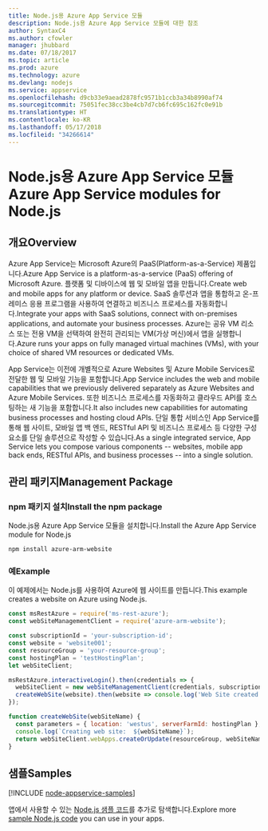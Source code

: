 ```yaml
---
title: Node.js용 Azure App Service 모듈
description: Node.js용 Azure App Service 모듈에 대한 참조
author: SyntaxC4
ms.author: cfowler
manager: jhubbard
ms.date: 07/18/2017
ms.topic: article
ms.prod: azure
ms.technology: azure
ms.devlang: nodejs
ms.service: appservice
ms.openlocfilehash: d9cb33e9aead2878fc9571b1ccb3a34b8990af74
ms.sourcegitcommit: 75051fec38cc3be4cb7d7cb6fc695c162fc0e91b
ms.translationtype: HT
ms.contentlocale: ko-KR
ms.lasthandoff: 05/17/2018
ms.locfileid: "34266614"
---
```

# <a name="azure-app-service-modules-for-nodejs"></a><span data-ttu-id="cf290-103">Node.js용 Azure App Service 모듈</span><span class="sxs-lookup"><span data-stu-id="cf290-103">Azure App Service modules for Node.js</span></span>

## <a name="overview"></a><span data-ttu-id="cf290-104">개요</span><span class="sxs-lookup"><span data-stu-id="cf290-104">Overview</span></span>

<span data-ttu-id="cf290-105">Azure App Service는 Microsoft Azure의 PaaS(Platform-as-a-Service) 제품입니다.</span><span class="sxs-lookup"><span data-stu-id="cf290-105">Azure App Service is a platform-as-a-service (PaaS) offering of Microsoft Azure.</span></span> <span data-ttu-id="cf290-106">플랫폼 및 디바이스에 웹 및 모바일 앱을 만듭니다.</span><span class="sxs-lookup"><span data-stu-id="cf290-106">Create web and mobile apps for any platform or device.</span></span> <span data-ttu-id="cf290-107">SaaS 솔루션과 앱을 통합하고 온-프레미스 응용 프로그램을 사용하여 연결하고 비즈니스 프로세스를 자동화합니다.</span><span class="sxs-lookup"><span data-stu-id="cf290-107">Integrate your apps with SaaS solutions, connect with on-premises applications, and automate your business processes.</span></span> <span data-ttu-id="cf290-108">Azure는 공유 VM 리소스 또는 전용 VM을 선택하여 완전히 관리되는 VM(가상 머신)에서 앱을 실행합니다.</span><span class="sxs-lookup"><span data-stu-id="cf290-108">Azure runs your apps on fully managed virtual machines (VMs), with your choice of shared VM resources or dedicated VMs.</span></span>

<span data-ttu-id="cf290-109">App Service는 이전에 개별적으로 Azure Websites 및 Azure Mobile Services로 전달한 웹 및 모바일 기능을 포함합니다.</span><span class="sxs-lookup"><span data-stu-id="cf290-109">App Service includes the web and mobile capabilities that we previously delivered separately as Azure Websites and Azure Mobile Services.</span></span> <span data-ttu-id="cf290-110">또한 비즈니스 프로세스를 자동화하고 클라우드 API를 호스팅하는 새 기능을 포함합니다.</span><span class="sxs-lookup"><span data-stu-id="cf290-110">It also includes new capabilities for automating business processes and hosting cloud APIs.</span></span> <span data-ttu-id="cf290-111">단일 통합 서비스인 App Service를 통해 웹 사이트, 모바일 앱 백 엔드, RESTful API 및 비즈니스 프로세스 등 다양한 구성 요소를 단일 솔루션으로 작성할 수 있습니다.</span><span class="sxs-lookup"><span data-stu-id="cf290-111">As a single integrated service, App Service lets you compose various components -- websites, mobile app back ends, RESTful APIs, and business processes -- into a single solution.</span></span>

## <a name="management-package"></a><span data-ttu-id="cf290-112">관리 패키지</span><span class="sxs-lookup"><span data-stu-id="cf290-112">Management Package</span></span>

### <a name="install-the-npm-package"></a><span data-ttu-id="cf290-113">npm 패키지 설치</span><span class="sxs-lookup"><span data-stu-id="cf290-113">Install the npm package</span></span>

<span data-ttu-id="cf290-114">Node.js용 Azure App Service 모듈을 설치합니다.</span><span class="sxs-lookup"><span data-stu-id="cf290-114">Install the Azure App Service module for Node.js</span></span>

```bash
npm install azure-arm-website
```

### <a name="example"></a><span data-ttu-id="cf290-115">예</span><span class="sxs-lookup"><span data-stu-id="cf290-115">Example</span></span>

<span data-ttu-id="cf290-116">이 예제에서는 Node.js를 사용하여 Azure에 웹 사이트를 만듭니다.</span><span class="sxs-lookup"><span data-stu-id="cf290-116">This example creates a website on Azure using Node.js.</span></span>

```javascript
const msRestAzure = require('ms-rest-azure');
const webSiteManagementClient = require('azure-arm-website');

const subscriptionId = 'your-subscription-id';
const website = 'website001';
const resourceGroup = 'your-resource-group';
const hostingPlan = 'testHostingPlan';
let webSiteClient;

msRestAzure.interactiveLogin().then(credentials => {
  webSiteClient = new webSiteManagementClient(credentials, subscriptionId);
  createWebSite(website).then(website => console.log('Web Site created successfully', website));
});

function createWebSite(webSiteName) {
  const parameters = { location: 'westus', serverFarmId: hostingPlan };
  console.log(`Creating web site:  ${webSiteName}`);
  return webSiteClient.webApps.createOrUpdate(resourceGroup, webSiteName, parameters, null);
}
```

## <a name="samples"></a><span data-ttu-id="cf290-117">샘플</span><span class="sxs-lookup"><span data-stu-id="cf290-117">Samples</span></span>

[!INCLUDE [node-appservice-samples](../docs-ref-conceptual/includes/appservice-samples.md)]

<span data-ttu-id="cf290-118">앱에서 사용할 수 있는 [Node.js 샘플 코드](https://azure.microsoft.com/resources/samples/?platform=nodejs)를 추가로 탐색합니다.</span><span class="sxs-lookup"><span data-stu-id="cf290-118">Explore more [sample Node.js code](https://azure.microsoft.com/resources/samples/?platform=nodejs) you can use in your apps.</span></span>
